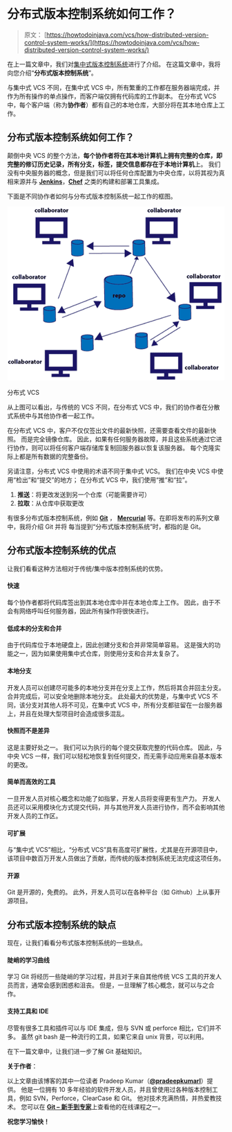 # 分布式版本控制系统如何工作？

> 原文： [https://howtodoinjava.com/vcs/how-distributed-version-control-system-works/](https://howtodoinjava.com/vcs/how-distributed-version-control-system-works/)

在上一篇文章中，我们对[集中式版本控制系统](//howtodoinjava.com/2015/07/16/how-version-control-system-vcs-works/)进行了介绍。 在这篇文章中，我将向您介绍“**分布式版本控制系统**”。

与集中式 VCS 不同，在集中式 VCS 中，所有繁重的工作都在服务器端完成，并作为所有操作的单点操作，而客户端仅拥有代码库的工作副本。 在分布式 VCS 中，每个客户端（称为**协作者**）都有自己的本地仓库，大部分将在其本地仓库上工作。

## 分布式版本控制系统如何工作？

颠倒中央 VCS 的整个方法，**每个协作者将在其本地计算机上拥有完整的仓库，即完整的修订历史记录，所有分支，标签，提交信息都存在于本地计算机**上。 我们没有中央服务器的概念，但是我们可以将任何仓库配置为中央仓库，以将其视为真相来源并与 [**Jenkins**](https://jenkins-ci.org/)，[**Chef**](https://www.chef.io/) 之类的构建和部署工具集成。

下面是不同协作者如何与分布式版本控制系统一起工作的框图。

![Distributed VCS](img/67aa4b57d44a9ed74c6e4409f2de1ed3.png)

分布式 VCS



从上图可以看出，与传统的 VCS 不同，在分布式 VCS 中，我们的协作者在分散式系统中与其他协作者一起工作。

在分布式 VCS 中，客户不仅仅签出文件的最新快照，还需要查看文件的最新快照。 而是完全镜像仓库。 因此，如果有任何服务器故障，并且这些系统通过它进行协作，则可以将任何客户端存​​储库复制回服务器以恢复该服务器。 每个克隆实际上都是所有数据的完整备份。

另请注意，分布式 VCS 中使用的术语不同于集中式 VCS。 我们在中央 VCS 中使用“检出”和“提交”的地方； 在分布式 VCS 中，我们使用“推”和“拉”。

1.  **推送**：将更改发送到另一个仓库（可能需要许可）
2.  **拉取**：从仓库中获取更改

有很多分布式版本控制系统，例如 [**Git**](https://git-scm.com/) ， [**Mercurial**](https://mercurial.selenic.com/) 等。在即将发布的系列文章中，我将介绍 Git 并将 每当提到“分布式版本控制系统”时，都指的是 Git。

## 分布式版本控制系统的优点

让我们看看这种方法相对于传统/集中版本控制系统的优势。

#### 快速

每个协作者都将代码库签出到其本地仓库中并在本地仓库上工作。 因此，由于不会有网络呼叫任何服务器，因此所有操作将很快进行。

#### 低成本的分支和合并

由于代码库位于本地硬盘上，因此创建分支和合并非常简单容易。 这是强大的功能之一，因为如果使用集中式仓库，则使用分支和合并太复杂了。

#### 本地分支

开发人员可以创建尽可能多的本地分支并在分支上工作，然后将其合并回主分支。 合并完成后，可以安全地删除本地分支。 此处最大的优势是，与集中式 VCS 不同，该分支对其他人将不可见，在集中式 VCS 中，所有分支都驻留在一台服务器上，并且在处理大型项目时会造成很多混乱。

#### 快照而不是差异

这是主要好处之一。 我们可以为执行的每个提交获取完整的代码仓库。 因此，与中央 VCS 一样，我们可以轻松地恢复到任何提交，而无需手动应用来自基本版本的更改。

#### 简单而高效的工具

一旦开发人员对核心概念和功能了如指掌，开发人员将变得更有生产力。 开发人员还可以采用模块化方式提交代码，并与其他开发人员进行协作，而不会影响其他开发人员的工作区。

#### 可扩展

与“集中式 VCS”相比，“分布式 VCS”具有高度可扩展性，尤其是在开源项目中，该项目中数百万开发人员做出了贡献，而传统的版本控制系统无法完成这项任务。

#### 开源

Git 是开源的，免费的。 此外，开发人员可以在各种平台（如 Github）上从事开源项目。

## 分布式版本控制系统的缺点

现在，让我们看看分布式版本控制系统的一些缺点。

#### 陡峭的学习曲线

学习 Git 将经历一些陡峭的学习过程，并且对于来自其他传统 VCS 工具的开发人员而言，通常会感到困惑和沮丧。 但是，一旦理解了核心概念，就可以与之合作。

#### 支持工具和 IDE

尽管有很多工具和插件可以与 IDE 集成，但与 SVN 或 perforce 相比，它们并不多。 虽然 git bash 是一种流行的工具，如果它来自 unix 背景，可以利用。

在下一篇文章中，让我们进一步了解 Git 基础知识。

**关于作者**：

以上文章由该博客的其中一位读者 Pradeep Kumar（[**@pradeepkumarl**](https://twitter.com/pradeepkumarl)）提供。 他是一位拥有 10 多年经验的软件开发人员，并且曾使用过各种版本控制工具，例如 SVN，Perforce，ClearCase 和 Git。 他对技术充满热情，并热爱教技术。 您可以在 [**Git – 新手到专家**](http://prashdeep.usefedora.com)上查看他的在线课程之一。

**祝您学习愉快！**